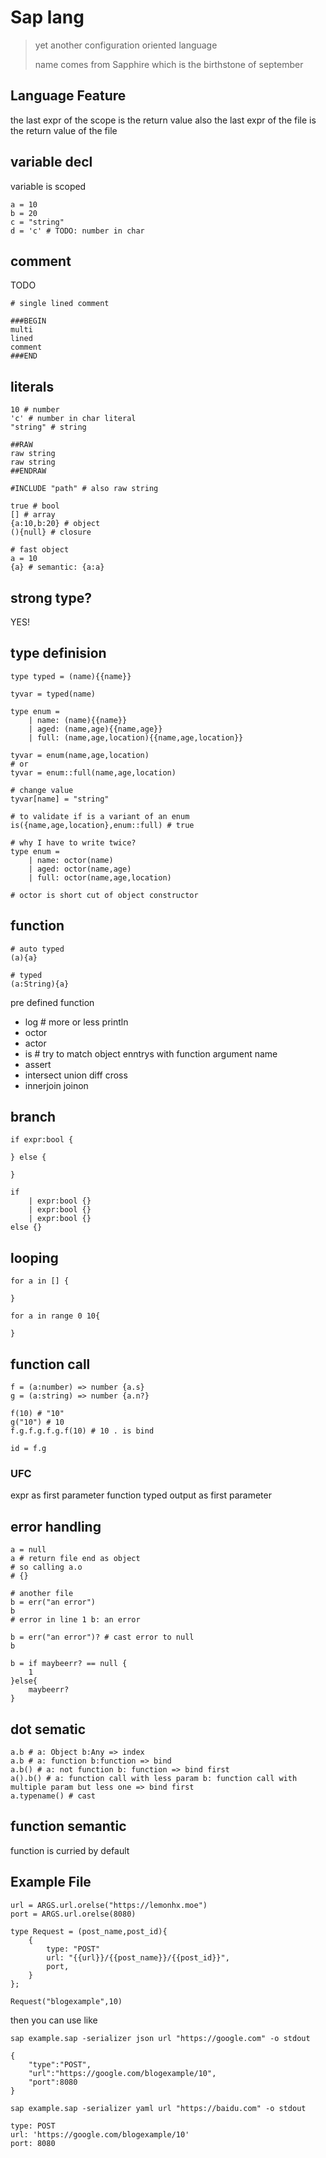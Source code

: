 # Sap lang
> yet another configuration oriented language
> 
> name comes from Sapphire which is the birthstone of september

## Language Feature
the last expr of the scope is the return value
also the last expr of the file is the return value of the file

## variable decl
variable is scoped
```
a = 10
b = 20
c = "string"
d = 'c' # TODO: number in char 
```

## comment
TODO
```
# single lined comment

###BEGIN
multi
lined 
comment
###END
```

## literals
```
10 # number
'c' # number in char literal
"string" # string

##RAW
raw string
raw string
##ENDRAW

#INCLUDE "path" # also raw string

true # bool
[] # array
{a:10,b:20} # object
(){null} # closure

# fast object
a = 10
{a} # semantic: {a:a}
```

## strong type?
YES!


## type definision
```
type typed = (name){{name}}

tyvar = typed(name)

type enum = 
    | name: (name){{name}}
    | aged: (name,age){{name,age}}
    | full: (name,age,location){{name,age,location}}

tyvar = enum(name,age,location)
# or
tyvar = enum::full(name,age,location)

# change value
tyvar[name] = "string"

# to validate if is a variant of an enum
is({name,age,location},enum::full) # true

# why I have to write twice?
type enum = 
    | name: octor(name)
    | aged: octor(name,age)
    | full: octor(name,age,location)

# octor is short cut of object constructor
```

## function
```
# auto typed
(a){a}

# typed
(a:String){a}
```

pre defined function
- log # more or less println
- octor
- actor
- is # try to match object enntrys with function argument name
- assert
- intersect union diff cross
- innerjoin  joinon


## branch
```
if expr:bool {

} else {

}

if
    | expr:bool {}
    | expr:bool {}
    | expr:bool {}
else {}
```

## looping
```
for a in [] {

}

for a in range 0 10{

}
```

## function call
```
f = (a:number) => number {a.s}
g = (a:string) => number {a.n?}

f(10) # "10"
g("10") # 10
f.g.f.g.f.g.f(10) # 10 . is bind

id = f.g
```
### UFC
expr as first parameter
function typed output as first parameter

## error handling
```
a = null
a # return file end as object
# so calling a.o
# {}

# another file
b = err("an error")
b
# error in line 1 b: an error

b = err("an error")? # cast error to null
b

b = if maybeerr? == null {
    1
}else{
    maybeerr?
}
```

## dot sematic
```
a.b # a: Object b:Any => index
a.b # a: function b:function => bind
a.b() # a: not function b: function => bind first
a().b() # a: function call with less param b: function call with multiple param but less one => bind first
a.typename() # cast 
```

## function semantic
function is curried by default

## Example File
```
url = ARGS.url.orelse("https://lemonhx.moe")
port = ARGS.url.orelse(8080)

type Request = (post_name,post_id){
    {
        type: "POST"
        url: "{{url}}/{{post_name}}/{{post_id}}",
        port,
    }
};

Request("blogexample",10)
```

then you can use like

```
sap example.sap -serializer json url "https://google.com" -o stdout

{
    "type":"POST",
    "url":"https://google.com/blogexample/10",
    "port":8080
}

sap example.sap -serializer yaml url "https://baidu.com" -o stdout

type: POST
url: 'https://google.com/blogexample/10'
port: 8080
```